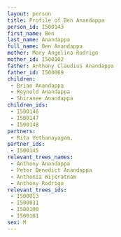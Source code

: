```yaml
---
layout: person
title: Profile of Ben Anandappa
person_id: I500143
first_name: Ben
last_name: Anandappa
full_name: Ben Anandappa
mother: Mary Angelina Rodrigo
mother_id: I500102
father: Anthony Claudius Anandappa
father_id: I500069
children:
 - Brian Anandappa
 - Reynold Anandappa
 - Shiranee Anandappa
children_ids:
 - I500146
 - I500147
 - I500148
partners:
 - Rita Vethanayagam,
partner_ids:
 - I500145
relevant_trees_names:
 - Anthony Anandappa
 - Peter Benedict Anandappa
 - Anthonia Wijeratnam
 - Anthony Rodrigo
relevant_trees_ids:
 - I500013
 - I500031
 - I500100
 - I500101
sex: M
---
```


